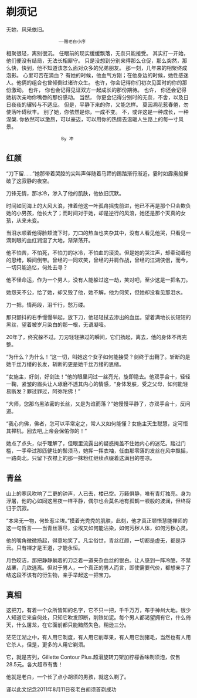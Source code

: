 # 剃须记

无她，风采依旧。

                        ——赠老白小序

相聚很轻，离别很沉。
任眼前的现实缓缓飘落，无奈只能接受。
其实打一开始，他们便没有结局，无法长相厮守。
只是没想到分别来得那么仓促，那么突然，那么快，快到，他不知道该怎么面对众多的兄弟朋友。
那一刻，几年来的相聚终成泡影。
心里可否在滴血？
有她的时候，他血气方刚；在他身边的时候，她性感迷人。他俩的组合也曾倾倒过诸许众生。
也许，你会记得你们初次见面时的你的那份激动。
也许， 你也会记得见证双方一起成长的那份期待。
也许， 你还会记得她初次亲吻你嘴唇的那份感动。
当然， 你更会记得分别时的无奈，不舍，以及日日夜夜的辗转与不适应。
但是，平静下来的你，又能怎样。
莫因凋花惹春倦，勿使落叶碍秋丰。
别了她，你依然是你，一成不变。
不，或许这是一种成长，一种涅槃.
你依然可以激昂，可以豪迈，可以用你的热情去温暖人生路上的每一寸风景。

                         By 冲

## 红颜

“刀下留……”她那带着哭腔的尖叫声伴随着马蹄的踢踏渐行渐近，霎时如霹雳般撕破了这寂静的夜空。

刀锋无情，那冰冷，渗入了他的肌肤，他依旧沉默。

时间如同海上的大风大浪，推着他这一叶孤舟摇曳前进，他已不再是那个只会欺负她的小男孩，他长大了；而时间对于她，却是逆行的风浪，她还是那个天真的女孩，从来未变。

当泪水顺着他得脸颊流下时，刀口的热血也夹杂其中，没有人看见他哭，只看见一滴刺眼的血红润湿了大地，渐渐荡开。

他不怕苦，不怕死，不怕刀的冰冷，不怕血的滚烫。但是她的哭泣声，却牵动着他的思绪，瞬间倒带。曾经的一同欢笑，曾经的并肩作战，曾经的江湖侠侣，而今，一切只能追忆，何处去寻？

他不怪命运，作为一个男人，没有人能躲过这一劫，笑对吧，至少这是一把名刀。

她怨天不公，给了她，却又毁了他，她不解，他为何笑，但她却没看见那泪水。

刀一把，情两段，泪千行，愁万缕。

那只颤抖的右手慢慢举起，放下刀，他轻轻拭去渗出的血丝。望着满地长长短短的黑丝，望着被岁月染白的那一根，无语凝噎。

20年了，终究躲不过。刀刃轻轻拂过的瞬间，它们扬起，离去，他的身体不再完整。

“为什么？为什么！”这一切，叫她这个女子如何能接受？剑终于出鞘了。斩断的是她千丝万缕的长发，斩断的更是她千丝万缕的思绪。

“女施主，好剑，好剑法！”他的眼里闪过一丝亮光，旋即隐去。他双手合十，轻轻一鞠，紧皱的眉头让人琢磨不透其内心的情感，“身体发肤，受之父母，如何能轻易断发？罪过罪过，阿弥陀佛！”

“大师，您那乌黑浓密的长丝，又是为谁而落？”她慢慢平静了，亦双手合十，反问道。

“我心向佛，佛者，怎可以平常定之，常人又如何能懂？女施主天生聪慧，定可悟其禅机，回去吧,上帝会保佑你的！”

她点了点头，似乎理解了，但眼里流露出的疑惑掩盖不住她内心的迷茫。踏过门槛，一手牵过那匹健壮的鬃须马，她挥一挥衣袖，任由那零落的发丝在风中飘摇，一路向北，只留下衣襟上的那一抹粉红继续点缀着这满目的苍凉。

## 青丝

山上的寒风吹响了二更的钟声，人已去，楼已空。万籁俱静，唯有青灯独亮。身为浮屠，他的心如同这黑夜一样平静，偶尔也会莫名地有孤鹤一唳般的波澜，但终将归于沉寂。

“本来无一物，何处惹尘埃。”摸着光秃秃的肌肤，此刻，他才真正顿悟慧能禅师的这一句哲言——当青丝落尽，尘埃又如何能沾染，如何污秽人体，如何污秽心灵。

他的嘴角微微扬起，得意地笑了。凡尘俗世，青丝红颜，一切都是虚无，都是浮云。只有禅才是王道，才能永恒。

月色皎洁，那把静静躺着的刀泛着一道夹杂血丝的银白。让人感到一阵冷酷，不禁战栗，几欲逃离。但对于男人，一个真正的男人而言，即使需要代价，都想亲手了结这段不该有的衍生物，亲手举起这一把宝刀。

## 真相

这把刀，有着一个众所皆知的名字，它不只一把，千千万万，布于神州大地。很少人知道它来自何处，只知它吹发即断，削铁如泥。每个男人都渴望拥有它，什么倚天，什么屠龙，在它面前都只能黯然失色，稍逊三分。

茫茫江湖之中，有人用它剃度，有人用它削苹果，有人用它刮猪毛，当然也有人用它杀人，但是，更多的人用它剃须。

它，就是吉列，Gillette Contour Plus.超滑旋转刀架加柠檬香味剃须泡，仅售28.5元。各大超市有售！

他就是老白，一个长了点小胡须的男孩，就这么剃了。

谨以此文纪念2011年8月11日夜老白胡须首剃成功